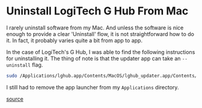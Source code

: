# Uninstall LogiTech G Hub From Mac

I rarely uninstall software from my Mac. And unless the software is nice enough
to provide a clear 'Uninstall' flow, it is not straightforward how to do it. In
fact, it probably varies quite a bit from app to app.

In the case of LogiTech's G Hub, I was able to find the following instructions
for uninstalling it. The thing of note is that the updater app can take an
`--uninstall` flag.

```bash
sudo /Applications/lghub.app/Contents/MacOS/lghub_updater.app/Contents/MacOS/lghub_updater --uninstall
```

I still had to remove the app launcher from my `Applications` directory.

[source](https://www.reddit.com/r/LogitechG/comments/bluth5/comment/lbhctx1/)

